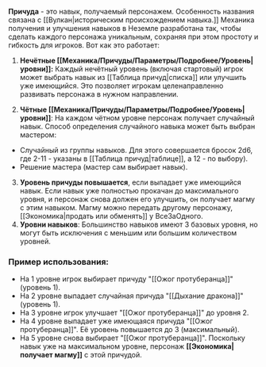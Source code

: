 **Причуда** - это навык, получаемый персонажем. Особенность названия связана с [[Вулкан|историческим происхождением навыка.]] Механика получения и улучшения навыков в Неземле разработана так, чтобы сделать каждого персонажа уникальным, сохраняя при этом простоту и гибкость для игроков. Вот как это работает:

1. **Нечётные [[Механика/Причуды/Параметры/Подробнее/Уровень|уровни]]:**
Каждый нечётный уровень (включая стартовый) игрок может выбрать навык из [[Таблица причуд|списка]] или улучшить уже имеющийся. Это позволяет игрокам целенаправленно развивать персонажа в нужном направлении.

2. **Чётные [[Механика/Причуды/Параметры/Подробнее/Уровень|уровни]]**:
На каждом чётном уровне персонаж получает случайный навык. Способ определения случайного навыка может быть выбран мастером:
- Случайный из группы навыков. Для этого совершается бросок 2d6, где 2-11 - указаны в [[Таблица причуд|таблице]], а 12 - по выбору).
- Решение мастера (мастер сам выбирает навык).

3. **Уровень причуды повышается**, если выпадает уже имеющийся навык. Если навык уже полностью прокачан до максимального уровня, и персонаж снова должен его улучшить, он получает магму с этим навыком. Магму можно передать другому персонажу, [[Экономика|продать или обменять]] у ВсеЗаОдного.
4. **Уровни навыков**:  Большинство навыков имеют 3 базовых уровня, но могут быть исключения с меньшим или большим количеством уровней. 

### Пример использования:

- На 1 уровне игрок выбирает причуду "[[Ожог протуберанца]]" (уровень 1).
- На 2 уровне выпадает случайная причуда "[[Дыхание дракона]]" (уровень 1).
- На 3 уровне игрок улучшает "[[Ожог протуберанца]]" до уровня 2.
- На 4 уровне выпадает уже имеющаяся причуда "[[Ожог протуберанца]]". Её уровень повышается до 3 (максимальный).
- На 5 уровне снова выбирает "[[Ожог протуберанца]]". Поскольку навык уже на максимальном уровне, персонаж **[[Экономика|получает магму]]** с этой причудой.